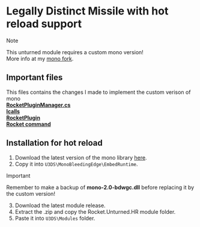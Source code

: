 # Legally Distinct Missile with hot reload support

> [!NOTE]
> This unturned module requires a custom mono version!  
More info at my [mono fork](https://github.com/Senior-S/mono-appdomain-support/tree/unity-2021.3-mbe).

## Important files
This files contains the changes I made to implement the custom verison of mono  
[**RocketPluginManager.cs**](https://github.com/Senior-S/Legally-Distinct-Missile-HR/blob/master/Rocket/Rocket.Core/Plugins/RocketPluginManager.cs)  
[**Icalls**](https://github.com/Senior-S/Legally-Distinct-Missile-HR/blob/master/Rocket/Rocket.Core/Plugins/Icalls.cs)  
[**RocketPlugin**](https://github.com/Senior-S/Legally-Distinct-Missile-HR/blob/master/Rocket/Rocket.Core/Plugins/RocketPlugin.cs)  
[**Rocket command**](https://github.com/Senior-S/Legally-Distinct-Missile-HR/blob/master/Rocket.Unturned/Commands/CommandRocket.cs#L82)  

## Installation for hot reload

1. Download the latest version of the mono library [here](https://github.com/Senior-S/mono-appdomain-support/releases/tag/2021.3.29f1).
2. Copy it into `U3DS\MonoBleedingEdge\EmbedRuntime`.
> [!IMPORTANT]  
> Remember to make a backup of **mono-2.0-bdwgc.dll** before replacing it by the custom version!
3. Download the latest module release.
4. Extract the .zip and copy the Rocket.Unturned.HR module folder.
5. Paste it into `U3DS\Modules` folder.